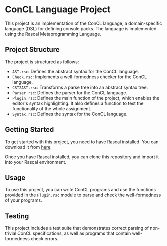 # ConCL Language Project

This project is an implementation of the ConCL language, a domain-specific language (DSL) for defining console packs. The language is implemented using the Rascal Metaprogramming Language.

## Project Structure

The project is structured as follows:

- `AST.rsc`: Defines the abstract syntax for the ConCL language.
- `Check.rsc`: Implements a well-formedness checker for the ConCL language.
- `CST2AST.rsc`: Transforms a parse tree into an abstract syntax tree.
- `Parser.rsc`: Defines the parser for the ConCL language.
- `Plugin.rsc`: Defines the main function of the project, which enables the editor's syntax highlighting. It also defines a function to test the functionality of the whole assignment.
- `Syntax.rsc`: Defines the syntax for the ConCL language.

## Getting Started

To get started with this project, you need to have Rascal installed. You can download it from [here](https://www.rascal-mpl.org/start/).

Once you have Rascal installed, you can clone this repository and import it into your Rascal environment.

## Usage

To use this project, you can write ConCL programs and use the functions provided in the `Plugin.rsc` module to parse and check the well-formedness of your programs.

## Testing

This project includes a test suite that demonstrates correct parsing of non-trivial ConCL specifications, as well as programs that contain well-formedness check errors.

